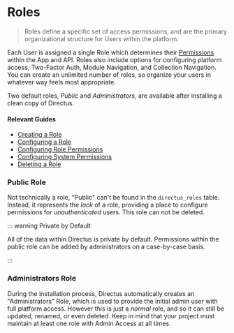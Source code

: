 # Roles

> Roles define a specific set of access permissions, and are the primary organizational structure for Users within the platform.

Each User is assigned a single Role which determines their [Permissions](/concepts/permissions/) within the App and API. Roles also include options for configuring platform access, Two-Factor Auth, Module Navigation, and Collection Navigation. You can create an unlimited number of roles, so organize your users in whatever way feels most appropriate.

Two default roles, _Public_ and _Administrators_, are available after installing a clean copy of Directus.

#### Relevant Guides

- [Creating a Role](/guides/roles-and-permissions/#creating-a-role)
- [Configuring a Role](/guides/roles-and-permissions/#configuring-a-role)
- [Configuring Role Permissions](/guides/roles-and-permissions/#configuring-role-permissions)
- [Configuring System Permissions](/guides/roles-and-permissions/#configuring-system-permissions)
- [Deleting a Role](/guides/roles-and-permissions/#deleting-a-role)

### Public Role

Not technically a role, "Public" can't be found in the `directus_roles` table. Instead, it represents the _lack_ of a role, providing a place to configure permissions for _unauthenticated_ users. This role can not be deleted.

::: warning Private by Default

All of the data within Directus is private by default. Permissions within the public role can be added by administrators on a case-by-case basis.

:::

### Administrators Role

During the installation process, Directus automatically creates an "Administrators" Role, which is used to provide the initial admin user with full platform access. However this is just a _normal_ role, and so it can still be updated, renamed, or even deleted. Keep in mind that your project must maintain at least one
role with Admin Access at all times.
